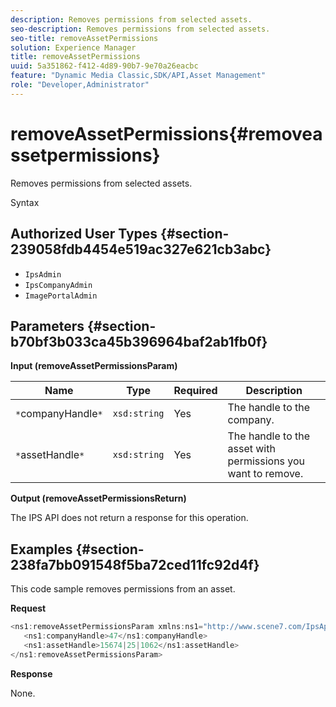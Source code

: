 ```yaml
---
description: Removes permissions from selected assets.
seo-description: Removes permissions from selected assets.
seo-title: removeAssetPermissions
solution: Experience Manager
title: removeAssetPermissions
uuid: 5a351862-f412-4d89-90b7-9e70a26eacbc
feature: "Dynamic Media Classic,SDK/API,Asset Management"
role: "Developer,Administrator"
---
```


# removeAssetPermissions{#removeassetpermissions}

Removes permissions from selected assets.

 Syntax 

## Authorized User Types {#section-239058fdb4454e519ac327e621cb3abc}

* `IpsAdmin` 
* `IpsCompanyAdmin` 
* `ImagePortalAdmin`

## Parameters {#section-b70bf3b033ca45b396964baf2ab1fb0f}

**Input (removeAssetPermissionsParam)** 

|  Name  | Type  | Required  | Description  |
|---|---|---|---|
|  `*`companyHandle`*`  | `xsd:string`  | Yes  | The handle to the company.  |
|  `*`assetHandle`*`  | `xsd:string`  | Yes  | The handle to the asset with permissions you want to remove.  |

**Output (removeAssetPermissionsReturn)**

The IPS API does not return a response for this operation.

## Examples {#section-238fa7bb091548f5ba72ced11fc92d4f}

This code sample removes permissions from an asset.

**Request** 

```java
<ns1:removeAssetPermissionsParam xmlns:ns1="http://www.scene7.com/IpsApi/xsd">
   <ns1:companyHandle>47</ns1:companyHandle>
   <ns1:assetHandle>15674|25|1062</ns1:assetHandle>
</ns1:removeAssetPermissionsParam>
```

**Response**

None. 
